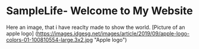 # SampleLife- Welcome to My Website 
Here an image, that i have reaclty made to show the world. [Picture of an apple logo] (https://images.idgesg.net/images/article/2019/09/apple-logo-colors-01-100810554-large.3x2.jpg "Apple logo")

